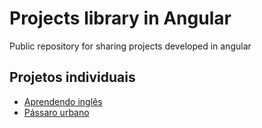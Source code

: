 # Projects library in Angular
Public repository for sharing projects developed in angular

## Projetos individuais

 - [Aprendendo inglês](/angular-learning-english)
 - [Pássaro urbano](/passaro-urbano)